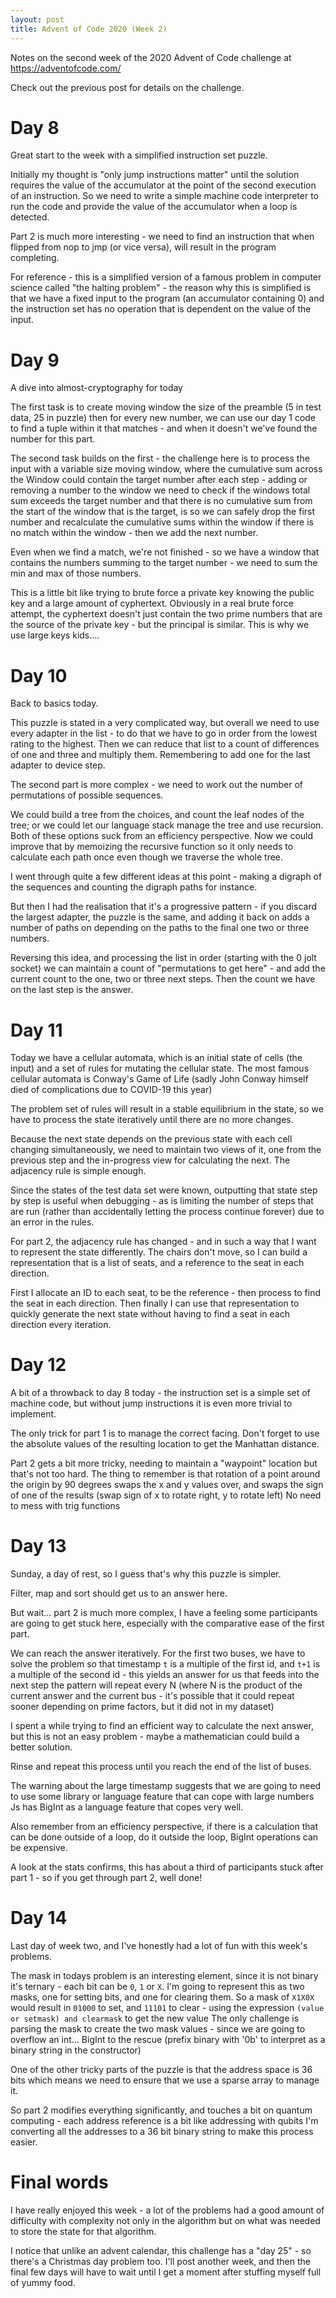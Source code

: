 ```yaml
---
layout: post
title: Advent of Code 2020 (Week 2)
---
```


Notes on the second week of the 2020 Advent of Code challenge at
https://adventofcode.com/

Check out the previous post for details on the challenge.

# Day 8

Great start to the week with a simplified instruction set puzzle.

Initially my thought is "only jump instructions matter"
until the solution requires the value of the accumulator at the
point of the second execution of an instruction.
So we need to write a simple machine code interpreter to run the code
and provide the value of the accumulator when a loop is detected.

Part 2 is much more interesting - we need to find an instruction that
when flipped from nop to jmp (or vice versa), will result in the
program completing.

For reference - this is a simplified version of a famous problem in
computer science called "the halting problem" - the reason why this
is simplified is that we have a fixed input to the program (an accumulator containing 0)
and the instruction set has no operation that is dependent on the value of the
input.

# Day 9

A dive into almost-cryptography for today

The first task is to create moving window the size of the preamble (5 in test data, 25 in puzzle)
then for every new number, we can use our day 1 code to find a tuple within it that
matches - and when it doesn't we've found the number for this part.

The second task builds on the first - the challenge here is to process the
input with a variable size moving window, where the cumulative sum across the Window
could contain the target number
after each step - adding or removing a number to the window
we need to check if the windows total sum exceeds the target number
and that there is no cumulative sum
from the start of the window that is the target, is so we can safely drop the first
number and recalculate the cumulative sums within the window
if there is no match within the window - then we add the next number.

Even when we find a match, we're not finished - so we have a window that contains
the numbers summing to the target number - we need to sum the min and max of those
numbers.

This is a little bit like trying to brute force a private key knowing the public key
and a large amount of cyphertext.  Obviously in a real brute force attempt, the
cyphertext doesn't just contain the two prime numbers that are the source of the
private key - but the principal is similar.   This is why we use large keys kids....

# Day 10

Back to basics today.

This puzzle is stated in a very complicated way, but overall we need to
use every adapter in the list - to do that we have to go in order from
the lowest rating to the highest.
Then we can reduce that list to a count of differences of one and three
and multiply them.  Remembering to add one for the
last adapter to device step.

The second part is more complex - we need to work out the number of
permutations of possible sequences.

We could build a tree from the choices, and count the leaf nodes of the tree; or
we could let our language stack manage the tree and use recursion.
Both of these options suck from an efficiency perspective.
Now we could improve that by memoizing the recursive function so it only
needs to calculate each path once even though we traverse the whole tree.

I went through quite a few different ideas at this point - making a digraph
of the sequences and counting the digraph paths for instance.

But then I had the realisation that it's a progressive pattern - if you discard
the largest adapter, the puzzle is the same, and adding it back on adds a number
of paths on depending on the paths to the final one two or three numbers.

Reversing this idea, and processing the list in order (starting with the 0 jolt socket) we can
maintain a count of "permutations to get here" - and add the current count
to the one, two or three next steps.   Then the count we have on the last
step is the answer.

# Day 11

Today we have a cellular automata, which is an initial state of cells
(the input) and a set of rules for mutating the cellular state.
The most famous cellular automata is Conway's Game of Life (sadly John Conway himself died of
complications due to COVID-19 this year)

The problem set of rules will result in a stable equilibrium in the state, so we
have to process the state iteratively until there are no more changes.

Because the next state depends on the previous state with each cell changing
simultaneously, we need to maintain two views of it, one from the previous
step and the in-progress view for calculating the next.
The adjacency rule is simple enough.

Since the states of the test data set were known, outputting that state
step by step is useful when debugging - as is limiting the number of steps
that are run (rather than accidentally letting the process continue forever)
due to an error in the rules.

For part 2, the adjacency rule has changed - and in such a way that I want
to represent the state differently.  The chairs don't move, so I can
build a representation that is a list of seats, and a reference to the
seat in each direction.

First I allocate an ID to each seat, to be the reference - then process
to find the seat in each direction.
Then finally I can use that representation to quickly generate the next
state without having to find a seat in each direction every iteration.

# Day 12

A bit of a throwback to day 8 today - the instruction set is
a simple set of machine code, but without jump instructions it is
even more trivial to implement.

The only trick for part 1 is to manage the correct facing.
Don't forget to use the absolute values of the resulting location to get the
Manhattan distance.

Part 2 gets a bit more tricky, needing to maintain a "waypoint" location
but that's not too hard.  The thing to remember is that rotation of a point
around the origin by 90 degrees swaps the x and y values over, and swaps the sign
of one of the results (swap sign of x to rotate right, y to rotate left)
No need to mess with trig functions

# Day 13

Sunday, a day of rest, so I guess that's why this puzzle is simpler.

Filter, map and sort should get us to an answer here.

But wait...  part 2 is much more complex, I have a feeling some participants
are going to get stuck here, especially with the comparative ease of the
first part.

We can reach the answer iteratively.
For the first two buses, we have to solve the problem so that
timestamp ```t``` is a multiple of the first id, and ```t+1``` is a multiple of the
second id - this yields an answer for us that feeds into the next step
the pattern will repeat every N (where N is the product of the current
answer and the current bus - it's possible that it could repeat sooner
depending on prime factors, but it did not in my dataset)

I spent a while trying to find an efficient way to calculate the next
answer, but this is not an easy problem - maybe a mathematician could
build a better solution.

Rinse and repeat this process until you reach the end of the list of buses.

The warning about the large timestamp suggests that we are going to need
to use some library or language feature that can cope with large numbers
Js has BigInt as a language feature that copes very well.

Also remember from an efficiency perspective, if there is a calculation
that can be done outside of a loop, do it outside the loop, BigInt
operations can be expensive.

A look at the stats confirms, this has about a third of participants
stuck after part 1 - so if you get through part 2, well done!

# Day 14

Last day of week two, and I've honestly had a lot of fun with this week's
problems.

The mask in todays problem is an interesting element, since it is not binary
it's ternary - each bit can be ```0```, ```1``` or ```X```.  I'm going to represent this as
two masks, one for setting bits, and one for clearing them.
So a mask of ```X1X0X``` would result in ```01000``` to set, and ```11101``` to clear - using
the expression ```(value or setmask) and clearmask``` to get the new value
The only challenge is parsing the mask to create the two mask values - since
we are going to overflow an int...  BigInt to the rescue (prefix binary with '0b'
to interpret as a binary string in the constructor)

One of the other tricky parts of the puzzle is that the address space is 36 bits
which means we need to ensure that we use a sparse array to manage it.

So part 2 modifies everything significantly, and touches a bit on quantum
computing - each address reference is a bit like addressing with qubits
I'm converting all the addresses to a 36 bit binary string to make this
process easier.

# Final words

I have really enjoyed this week - a lot of the problems had a good amount of difficulty
with complexity not only in the algorithm but on what was needed to store the state
for that algorithm.

I notice that unlike an advent calendar, this challenge has a "day 25" - so there's
a Christmas day problem too.  I'll post another week, and then the final few days
will have to wait until I get a moment after stuffing myself full of yummy food.
